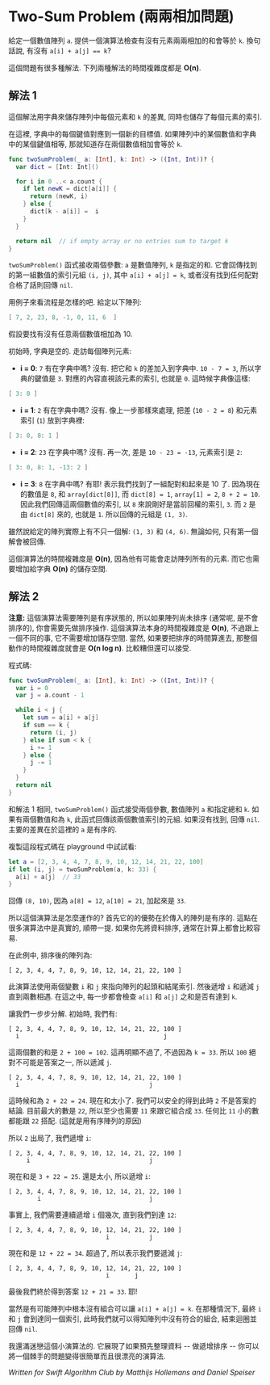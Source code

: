 # Two-Sum Problem (兩兩相加問題)

<!--
You're given an array `a` with numbers. Write an algorithm that checks if there are any two entries in the array that add up to a given number `k`. In other words, is there any `a[i] + a[j] == k`?

There are a variety of solutions to this problem (some better than others). The following solutions both run in **O(n)** time.
-->

給定一個數值陣列 `a`. 提供一個演算法檢查有沒有元素兩兩相加的和會等於 `k`. 換句話說, 有沒有 `a[i] + a[j] == k`?

這個問題有很多種解法. 下列兩種解法的時間複雜度都是 **O(n)**.

<!--
# Solution 1

This solution uses a dictionary to store differences between each element in the array and the sum `k` that we're looking for. The dictionary also stores the indices of each element.

With this approach, each key in the dictionary corresponds to a new target value. If one of the successive numbers from the array is equal to one of the dictionary's keys, then we know there exist two numbers that sum to `k`.
-->

## 解法 1

這個解法用字典來儲存陣列中每個元素和 `k` 的差異, 同時也儲存了每個元素的索引.

在這裡, 字典中的每個鍵值對應到一個新的目標值. 如果陣列中的某個數值和字典中的某個鍵值相等, 那就知道存在兩個數值相加會等於 `k`.

```swift
func twoSumProblem(_ a: [Int], k: Int) -> ((Int, Int))? {
  var dict = [Int: Int]()

  for i in 0 ..< a.count {
    if let newK = dict[a[i]] {
      return (newK, i)
    } else {
      dict[k - a[i]] =  i
    }
  }

  return nil  // if empty array or no entries sum to target k
}
```

<!--
The `twoSumProblem()` function takes two parameters: the array `a` with the numbers, and `k`, the sum we're looking for. It returns the first set of indices `(i, j)` where `a[i] + a[j] == k`, or `nil` if no two numbers add up to `k`.

Let's take a look at an example and run through the algorithm to see how it works. Given is the array:
-->

`twoSumProblem()` 函式接收兩個參數: `a` 是數值陣列, `k` 是指定的和. 它會回傳找到的第一組數值的索引元組 `(i, j)`, 其中 `a[i] + a[j] = k`, 或者沒有找到任何配對合格了話則回傳 `nil`.

用例子來看流程是怎樣的吧. 給定以下陣列:

```swift
[ 7, 2, 23, 8, -1, 0, 11, 6  ]
```

<!--
Let's find out if there exist two entries whose sum is equal to 10.

Initially, our dictionary is empty. We begin looping through each element:

- **i = 0**: Is `7` in the dictionary? No. We add the difference between the target `k` and the current number to the dictionary. The difference is `10 - 7 = 3`, so the dictionary key is `3`. The value for that key is the current index, `0`. The dictionary now looks like this:
-->

假設要找有沒有任意兩個數值相加為 10.

初始時, 字典是空的. 走訪每個陣列元素:

- **i = 0**: `7` 有在字典中嗎? 沒有. 把它和 `k` 的差加入到字典中. `10 - 7 = 3`, 所以字典的鍵值是 `3`. 對應的內容直視該元素的索引, 也就是 `0`. 這時候字典像這樣:

```swift
[ 3: 0 ]
```
<!--
- **i = 1:** Is `2` in the dictionary? No. Let's do as above and add the difference (`10 - 2 = 8`) and the array index (`1`). The dictionary is:
-->

- **i = 1**: `2` 有在字典中嗎? 沒有. 像上一步那樣來處理, 把差 (`10 - 2 = 8`) 和元素索引 (`1`) 放到字典裡:

```swift
[ 3: 0, 8: 1 ]
```
<!--
- **i = 2:** Is `23` in the dictionary? No. Again, we add it to the dictionary. The difference is `10 - 23 = -13` and the index is `2`:
-->

- **i = 2**: `23` 在字典中嗎? 沒有. 再一次, 差是 `10 - 23 = -13`, 元素索引是 `2`:

```swift
[ 3: 0, 8: 1, -13: 2 ]
```

<!--
- **i = 3:** Is `8` in the dictionary? Yes! That means that we have found a pair of entries that sum to our target. Namely the current number `8` and `array[dict[8]]` because `dict[8] = 1`, `array[1] = 2`, and `8 + 2 = 10`. Therefore, we return the corresponding indices of these numbers. For `8` that is the current loop index, `3`. For `2` that is `dict[8]` or `1`. The tuple we return is `(1, 3)`.

The given array actually has multiple solutions: `(1, 3)` and `(4, 6)`. However, only the first solution is returned.

The running time of this algorithm is **O(n)** because it potentially may need to look at all array elements. It also requires **O(n)** additional storage space for the dictionary.
-->

- **i = 3**: `8` 在字典中嗎? 有耶! 表示我們找到了一組配對和起來是 10 了. 因為現在的數值是 `8`, 和 `array[dict[8]]`, 而 `dict[8] = 1`, `array[1] = 2`, `8 + 2 = 10`. 因此我們回傳這兩個數值的索引, 以 `8` 來說剛好是當前回權的索引, `3`. 而 `2` 是由 `dict[8]` 來的, 也就是 `1`. 所以回傳的元組是 `(1, 3)`.

雖然說給定的陣列實際上有不只一個解: `(1, 3)` 和 `(4, 6)`. 無論如何, 只有第一個解會被回傳.

這個演算法的時間複雜度是 **O(n)**, 因為他有可能會走訪陣列所有的元素. 而它也需要增加給字典 **O(n)** 的儲存空間.

<!--
# Solution 2

**Note**: This particular algorithm requires that the array is sorted, so if the array isn't sorted yet (usually it won't be), you need to sort it first. The time complexity of the algorithm itself is **O(n)** and, unlike the previous solution, it does not require extra storage. Of course, if you have to sort first, the total time complexity becomes **O(n log n)**. Slightly worse but still quite acceptable.

Here is the code in Swift:
-->

## 解法 2

**注意:** 這個演算法需要陣列是有序狀態的, 所以如果陣列尚未排序 (通常呢, 是不會排序的), 你會需要先做排序操作. 這個演算法本身的時間複雜度是 **O(n)**, 不過跟上一個不同的事, 它不需要增加儲存空間. 當然, 如果要把排序的時間算進去, 那整個動作的時間複雜度就會是 **O(n log n)**. 比較糟但還可以接受.

程式碼:

```swift
func twoSumProblem(_ a: [Int], k: Int) -> ((Int, Int))? {
  var i = 0
  var j = a.count - 1

  while i < j {
    let sum = a[i] + a[j]
    if sum == k {
      return (i, j)
    } else if sum < k {
      i += 1
    } else {
      j -= 1
    }
  }
  return nil
}
```

<!--
As in the first solution, the `twoSumProblem()` function takes as parameters the array `a` with the numbers and `k`, the sum we're looking for. If there are two numbers that add up to `k`, the function returns a tuple containing their array indices. If not, it returns `nil`. The main difference is that `a` is assumed to be sorted.

To test it, copy the code into a playground and add the following:
-->

和解法 1 相同, `twoSumProblem()` 函式接受兩個參數, 數值陣列 `a` 和指定總和 `k`. 如果有兩個數值和為 `k`, 此函式回傳該兩個數值索引的元組. 如果沒有找到, 回傳 `nil`. 主要的差異在於這裡的 `a` 是有序的.

複製這段程式碼在 playground 中試試看:

```swift
let a = [2, 3, 4, 4, 7, 8, 9, 10, 12, 14, 21, 22, 100]
if let (i, j) = twoSumProblem(a, k: 33) {
  a[i] + a[j]  // 33
}
```

<!--
This returns the tuple `(8, 10)` because `a[8] = 12` and `a[10] = 21`, and together they add up to `33`.

So how does this algorithm work? It takes advantage of the array being sorted. That's true for many algorithms, by the way. If you first sort the data, it's often easier to perform your calculations.

In the example, the sorted array is:
-->

回傳 `(8, 10)`, 因為 `a[8] = 12`, `a[10] = 21`, 加起來是 `33`.

所以這個演算法是怎麼運作的? 首先它的的優勢在於傳入的陣列是有序的. 這點在很多演算法中是真實的, 順帶一提. 如果你先將資料排序, 通常在計算上都會比較容易.

在此例中, 排序後的陣列為:

	[ 2, 3, 4, 4, 7, 8, 9, 10, 12, 14, 21, 22, 100 ]

<!--
The algorithm uses the two variables `i` and `j` to point to the beginning and end of the array, respectively. Then it increments `i` and decrements `j` until the two meet. While it's doing this, it checks whether `a[i]` and `a[j]` add up to `k`.

Let's step through this. Initially, we have:
-->

此演算法使用兩個變數 `i` 和 `j` 來指向陣列的起頭和結尾索引. 然後遞增 `i` 和遞減 `j` 直到兩數相遇. 在這之中, 每一步都會檢查 `a[i]` 和 `a[j]` 之和是否有達到 `k`.

讓我們一步步分解. 初始時, 我們有:

	[ 2, 3, 4, 4, 7, 8, 9, 10, 12, 14, 21, 22, 100 ]
      i                                        j

<!--
The sum of these two is `2 + 100 = 102`. That's obviously too much, since `k = 33` in this example. There is no way that `100` will ever be part of the answer, so decrement `j`.

We have:
-->

這兩個數的和是 `2 + 100 = 102`. 這再明顯不過了, 不過因為 `k = 33`. 所以 `100` 絕對不可能是答案之一, 所以遞減 `j`.

	[ 2, 3, 4, 4, 7, 8, 9, 10, 12, 14, 21, 22, 100 ]
      i                                    j

<!--
The sum is `2 + 22 = 24`. Now the sum is too small. We can safely conclude at this point that the number `2` will never be part of the answer. The largest number on the right is `22`, so we at least need `11` on the left to make `33`. Anything less than `11` is not going to cut it. (This is why we sorted the array!)

So, `2` is out and we increment `i` to look at the next small number.
-->

這時候和為 `2 + 22 = 24`. 現在和太小了. 我們可以安全的得到此時 `2` 不是答案的結論. 目前最大的數是 `22`, 所以至少也需要 `11` 來跟它組合成 `33`. 任何比 `11` 小的數都能跟 `22` 搭配. (這就是用有序陣列的原因)

所以 `2` 出局了, 我們遞增 `i`:


	[ 2, 3, 4, 4, 7, 8, 9, 10, 12, 14, 21, 22, 100 ]
         i                                 j

<!--
The sum is `3 + 22 = 25`. Still too small, so increment `i` again.
-->

現在和是 `3 + 22 = 25`. 還是太小, 所以遞增 `i`:

	[ 2, 3, 4, 4, 7, 8, 9, 10, 12, 14, 21, 22, 100 ]
            i                              j

<!--
In fact, we have to increment `i` a few more times, until we get to `12`:
-->

事實上, 我們需要連續遞增 `i` 個幾次, 直到我們到達 `12`:

	[ 2, 3, 4, 4, 7, 8, 9, 10, 12, 14, 21, 22, 100 ]
                               i           j

<!--
Now the sum is `12 + 22 = 34`. It's too high, which means we need to decrement `j`. This gives:
-->

現在和是 `12 + 22 = 34`. 超過了, 所以表示我們要遞減 `j`:

	[ 2, 3, 4, 4, 7, 8, 9, 10, 12, 14, 21, 22, 100 ]
                               i       j

<!--
And finally, we have the answer: `12 + 21 = 33`. Yay!

It's possible, of course, that there are no values for `a[i] + a[j]` that sum to `k`. In that case, eventually `i` and `j` will point at the same number. Then we can conclude that no answer exists and we return `nil`.

I'm quite enamored by this little algorithm. It shows that with some basic preprocessing on the input data -- sorting it from low to high -- you can turn a tricky problem into a very simple and beautiful algorithm.
-->

最後我們終於得到答案 `12 + 21 = 33`. 耶!

當然是有可能陣列中根本沒有組合可以讓 `a[i] + a[j] = k`. 在那種情況下, 最終 `i` 和 `j` 會到達同一個索引, 此時我們就可以得知陣列中沒有符合的組合, 結束迴圈並回傳 `nil`.

我還滿迷戀這個小演算法的. 它展現了如果預先整理資料 -- 做遞增排序 -- 你可以將一個棘手的問題變得很簡單而且很漂亮的演算法.

*Written for Swift Algorithm Club by Matthijs Hollemans and Daniel Speiser*
